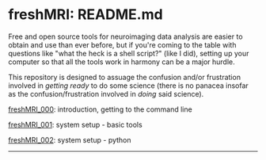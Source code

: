 freshMRI: README.md
==========

Free and open source tools for neuroimaging data analysis are easier to obtain and use than ever before, but if you're coming to the table with questions like "what the heck is a shell script?" (like I did), setting up your computer so that all the tools work in harmony can be a major hurdle.

This repository is designed to assuage the confusion and/or frustration involved in _getting ready_ to do some science (there is no panacea insofar as the confusion/frustration involved in _doing_ said science).  

[freshMRI_000](https://github.com/wem3/raw/master/freshMRI/freshMRI_000.md): introduction, getting to the command line  

[freshMRI_001](https://github.com/wem3/raw/master/freshMRI/freshMRI_001.md): system setup - basic tools  

[freshMRI_002](https://github.com/wem3/raw/master/freshMRI/freshMRI_002.md): system setup - python  

----------
